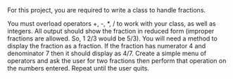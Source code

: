 For this project, you are required to write a class to handle fractions.

You must overload operators +, -, *, / to work with your class, as well as integers.
All output should show the fraction in reduced form (improper fractions are allowed. So, 1 2/3 would be 5/3).
You will need a method to display the fraction as a fraction.  If the fraction has numerator 4 and denominator 7 then it should display as 4/7.
Create a simple menu of operators and ask the user for two fractions then perform that operation on the numbers entered. Repeat until the user quits.
